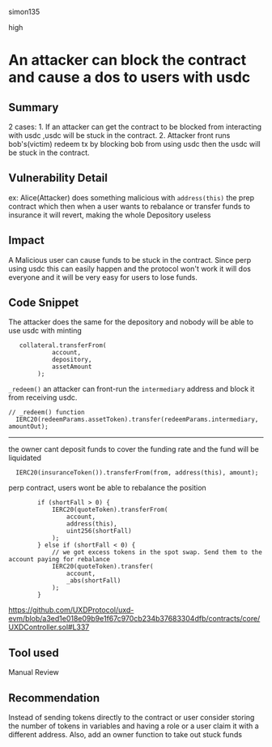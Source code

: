 simon135

high

# An attacker can block the contract and cause a dos to users with usdc

## Summary
2 cases:
1.
If an attacker can get the contract to be blocked from interacting with usdc ,usdc will be stuck in the contract.
2. Attacker front runs bob's(victim)  redeem tx by blocking bob from using usdc then the usdc will be stuck in the contract.
## Vulnerability Detail
ex:
Alice(Attacker) does something malicious with `address(this)` the  prep contract 
which then when a user wants to rebalance or transfer funds to insurance it will revert, making   the whole  Depository  useless
## Impact
A Malicious user can cause funds to be stuck in the contract. Since perp using usdc this can easily happen and the protocol won't work it will dos everyone and it will be very easy for users to lose funds.
## Code Snippet
The attacker does the same for the depository and nobody will be able to use usdc with minting
```solidity 
   collateral.transferFrom(
            account,
            depository,
            assetAmount
        );
```
`_redeem()`
an attacker can front-run the `intermediary` address and block it from receiving usdc.
```solidity
// _redeem() function
  IERC20(redeemParams.assetToken).transfer(redeemParams.intermediary, amountOut);
```
****
the  owner cant deposit funds to cover the  funding rate  and the fund will be liquidated
```solidity 
  IERC20(insuranceToken()).transferFrom(from, address(this), amount);
```
perp contract, users wont be able to rebalance the position
```solidity
        if (shortFall > 0) {
            IERC20(quoteToken).transferFrom(
                account,
                address(this),
                uint256(shortFall)
            );
        } else if (shortFall < 0) {
            // we got excess tokens in the spot swap. Send them to the account paying for rebalance
            IERC20(quoteToken).transfer(
                account,
                _abs(shortFall)
            );
        }

```
https://github.com/UXDProtocol/uxd-evm/blob/a3ed1e018e09b9e1f67c970cb234b37683304dfb/contracts/core/UXDController.sol#L337
## Tool used

Manual Review

## Recommendation
Instead of sending tokens directly to the contract or user consider storing the number of tokens in variables and having a role or a user claim it with a different address.
Also, add an owner function to take out stuck funds